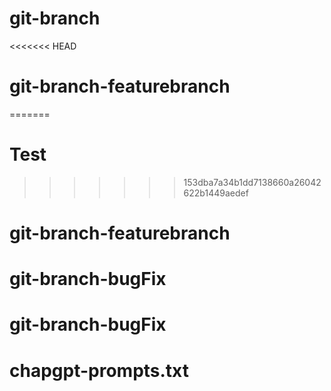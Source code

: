 # git-branch
<<<<<<< HEAD
# git-branch-featurebranch
=======
# Test
>>>>>>> 153dba7a34b1dd7138660a26042622b1449aedef
# git-branch-featurebranch
# git-branch-bugFix
# git-branch-bugFix
# chapgpt-prompts.txt
